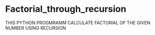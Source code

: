 # Factorial_through_recursion
THIS PYTHON PROGMRAMM CALCULATE FACTORIAL OF THE GIVEN NUMBER USING RECURSION
